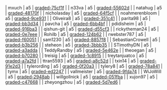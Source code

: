                                                                                                                                                                                                                                                                                                                                                                                                                                                                                                                                                                                                                                                                                                                                                                                                                                                                                                                                                                                                                                                                                                                                                                                                                                                                                                                                                                                                                                                                                                                                                                                                                                                                                                                                                                                                                                                                                                                                                                                                                                                                                                                                                                                                                                                                                                                                                                                                                                                                                                                                                                                                                                                                                                                                                                                                                                                                                                                                                                                                                                                                                                                                                                                                                                                                                                                                                                                                                                                                                                                                                                                                                                                                                                                                                                                                                                                                                                                                                                                                                                                                                                                                                                                                                                                                                                                                                                                                                                                                                                                                                                                                                                                                                                                                                                                                                                                                                                                                                                                                                                                                                                                                                                                                                                                                                                                                                                                                                                                                                                                                                                                                                                                                                                                                                                                                                                                                                                                                                                                                                                                                                                                                                                                                                                                                                                                                                                                                                                                                                                                                                                                                                                                                                                                                                                                                                                                                                                                                                                                                                                                                                                                                                                                                                                                                                                                                                                                                                                                                                                                                                                                                                                                                                                                                                                                                                                                                                                                                                                                                                                                                                                                                                                                                                                                                                                                                                                                                                                                                                                                                     | mxuch | a5 | [graded-75cf1f](https://github.com/Fall2018COMP401-001/a5-mxuch/tree/graded-75cf1f) | 
| n33va | a5 | [graded-55602d](https://github.com/Fall2018COMP401-001/a5-n33va/tree/graded-55602d) | 
| natahug | a5 | [graded-48170f](https://github.com/Fall2018COMP401-001/a5-natahug/tree/graded-48170f) | 
| nicholasday | a5 | [graded-64f5cf](https://github.com/Fall2018COMP401-001/a5-nicholasday/tree/graded-64f5cf) | 
| noahmerenbloom | a5 | [graded-9ce931](https://github.com/Fall2018COMP401-001/a5-noahmerenbloom/tree/graded-9ce931) | 
| Oliveira8 | a5 | [graded-351c41](https://github.com/Fall2018COMP401-001/a5-Oliveira8/tree/graded-351c41) | 
| parita98 | a5 | [graded-bb3d34](https://github.com/Fall2018COMP401-001/a5-parita98/tree/graded-bb3d34) | 
| pavcha | a5 | [graded-6bb4bf](https://github.com/Fall2018COMP401-001/a5-pavcha/tree/graded-6bb4bf) | 
| pdidisheim | a5 | [graded-916ba3](https://github.com/Fall2018COMP401-001/a5-pdidisheim/tree/graded-916ba3) | 
| qishun-git | a5 | [graded-d55cf3](https://github.com/Fall2018COMP401-001/a5-qishun-git/tree/graded-d55cf3) | 
| rickytheman24 | a5 | [graded-0e7eee](https://github.com/Fall2018COMP401-001/a5-rickytheman24/tree/graded-0e7eee) | 
| Rohilb | a5 | [graded-124b62](https://github.com/Fall2018COMP401-001/a5-Rohilb/tree/graded-124b62) | 
| rwebster787 | a5 | [graded-f60051](https://github.com/Fall2018COMP401-001/a5-rwebster787/tree/graded-f60051) | 
| sam1230 | a5 | [graded-8857f8](https://github.com/Fall2018COMP401-001/a5-sam1230/tree/graded-8857f8) | 
| SebastianCrowell | a5 | [graded-b3b256](https://github.com/Fall2018COMP401-001/a5-SebastianCrowell/tree/graded-b3b256) | 
| steheon | a5 | [graded-3bbb35](https://github.com/Fall2018COMP401-001/a5-steheon/tree/graded-3bbb35) | 
| STimothyDN | a5 | [graded-a3adda](https://github.com/Fall2018COMP401-001/a5-STimothyDN/tree/graded-a3adda) | 
| TeddyRandby | a5 | [graded-5e462e](https://github.com/Fall2018COMP401-001/a5-TeddyRandby/tree/graded-5e462e) | 
| theoegan | a5 | [graded-b70280](https://github.com/Fall2018COMP401-001/a5-theoegan/tree/graded-b70280) | 
| treisig | a5 | [graded-1c8915](https://github.com/Fall2018COMP401-001/a5-treisig/tree/graded-1c8915) | 
| treytanjuatco | a5 | [graded-a7a2fd](https://github.com/Fall2018COMP401-001/a5-treytanjuatco/tree/graded-a7a2fd) | 
| ttran5593 | a5 | [graded-a8c52d](https://github.com/Fall2018COMP401-001/a5-ttran5593/tree/graded-a8c52d) | 
| txin14 | a5 | [graded-91e2d3](https://github.com/Fall2018COMP401-001/a5-txin14/tree/graded-91e2d3) | 
| tylerording | a5 | [graded-0f20a3](https://github.com/Fall2018COMP401-001/a5-tylerording/tree/graded-0f20a3) | 
| tylery8 | a5 | [graded-78a841](https://github.com/Fall2018COMP401-001/a5-tylery8/tree/graded-78a841) | 
| tymx | a5 | [graded-ed2247](https://github.com/Fall2018COMP401-001/a5-tymx/tree/graded-ed2247) | 
| vallmeister | a5 | [graded-9fda74](https://github.com/Fall2018COMP401-001/a5-vallmeister/tree/graded-9fda74) | 
| WiJoWill | a5 | [graded-2948ab](https://github.com/Fall2018COMP401-001/a5-WiJoWill/tree/graded-2948ab) | 
| willgollnick | a5 | [graded-051fba](https://github.com/Fall2018COMP401-001/a5-willgollnick/tree/graded-051fba) | 
| xujon97 | a5 | [graded-c47668](https://github.com/Fall2018COMP401-001/a5-xujon97/tree/graded-c47668) | 
| zheyongzhou | a5 | [graded-5d7ed6](https://github.com/Fall2018COMP401-001/a5-zheyongzhou/tree/graded-5d7ed6) | 
